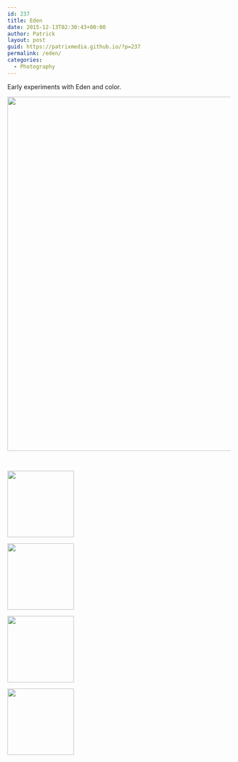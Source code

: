 ```yaml
---
id: 237
title: Eden
date: 2015-12-13T02:30:43+00:00
author: Patrick
layout: post
guid: https://patrixmedia.github.io/?p=237
permalink: /eden/
categories:
  - Photography
---
```

Early experiments with Eden and color.

<div id='gallery-8' class='gallery galleryid-237 gallery-columns-1 gallery-size-full'>
  <dl class='gallery-item'>
    <dt class='gallery-icon portrait'>
      <a href='https://patrixmedia.github.io/wp-content/uploads/2015/12/eden-color-small.jpg'><img width="538" height="800" src="https://patrixmedia.github.io/wp-content/uploads/2015/12/eden-color-small.jpg" class="attachment-full size-full" alt="" srcset="https://patrixmedia.github.io/wp-content/uploads/2015/12/eden-color-small.jpg 538w, https://patrixmedia.github.io/wp-content/uploads/2015/12/eden-color-small-202x300.jpg 202w" sizes="(max-width: 538px) 100vw, 538px" /></a>
    </dt>
  </dl>
  
  <br style="clear: both" />
</div>

<div id='gallery-9' class='gallery galleryid-237 gallery-columns-4 gallery-size-thumbnail'>
  <dl class='gallery-item'>
    <dt class='gallery-icon portrait'>
      <a href='https://patrixmedia.github.io/wp-content/uploads/2015/12/Eden-1.jpg'><img width="150" height="150" src="https://patrixmedia.github.io/wp-content/uploads/2015/12/Eden-1-150x150.jpg" class="attachment-thumbnail size-thumbnail" alt="" srcset="https://patrixmedia.github.io/wp-content/uploads/2015/12/Eden-1-150x150.jpg 150w, https://patrixmedia.github.io/wp-content/uploads/2015/12/Eden-1-180x180.jpg 180w, https://patrixmedia.github.io/wp-content/uploads/2015/12/Eden-1-300x300.jpg 300w" sizes="(max-width: 150px) 100vw, 150px" /></a>
    </dt>
  </dl>
  
  <dl class='gallery-item'>
    <dt class='gallery-icon portrait'>
      <a href='https://patrixmedia.github.io/wp-content/uploads/2015/12/Eden-2.jpg'><img width="150" height="150" src="https://patrixmedia.github.io/wp-content/uploads/2015/12/Eden-2-150x150.jpg" class="attachment-thumbnail size-thumbnail" alt="" srcset="https://patrixmedia.github.io/wp-content/uploads/2015/12/Eden-2-150x150.jpg 150w, https://patrixmedia.github.io/wp-content/uploads/2015/12/Eden-2-180x180.jpg 180w, https://patrixmedia.github.io/wp-content/uploads/2015/12/Eden-2-300x300.jpg 300w" sizes="(max-width: 150px) 100vw, 150px" /></a>
    </dt>
  </dl>
  
  <dl class='gallery-item'>
    <dt class='gallery-icon portrait'>
      <a href='https://patrixmedia.github.io/wp-content/uploads/2015/12/Eden-3.jpg'><img width="150" height="150" src="https://patrixmedia.github.io/wp-content/uploads/2015/12/Eden-3-150x150.jpg" class="attachment-thumbnail size-thumbnail" alt="" srcset="https://patrixmedia.github.io/wp-content/uploads/2015/12/Eden-3-150x150.jpg 150w, https://patrixmedia.github.io/wp-content/uploads/2015/12/Eden-3-180x180.jpg 180w, https://patrixmedia.github.io/wp-content/uploads/2015/12/Eden-3-300x300.jpg 300w" sizes="(max-width: 150px) 100vw, 150px" /></a>
    </dt>
  </dl>
  
  <dl class='gallery-item'>
    <dt class='gallery-icon portrait'>
      <a href='https://patrixmedia.github.io/wp-content/uploads/2015/12/Eden.jpg'><img width="150" height="150" src="https://patrixmedia.github.io/wp-content/uploads/2015/12/Eden-150x150.jpg" class="attachment-thumbnail size-thumbnail" alt="" srcset="https://patrixmedia.github.io/wp-content/uploads/2015/12/Eden-150x150.jpg 150w, https://patrixmedia.github.io/wp-content/uploads/2015/12/Eden-180x180.jpg 180w, https://patrixmedia.github.io/wp-content/uploads/2015/12/Eden-300x300.jpg 300w, https://patrixmedia.github.io/wp-content/uploads/2015/12/Eden-600x600.jpg 600w" sizes="(max-width: 150px) 100vw, 150px" /></a>
    </dt>
  </dl>
  
  <br style="clear: both" />
</div>